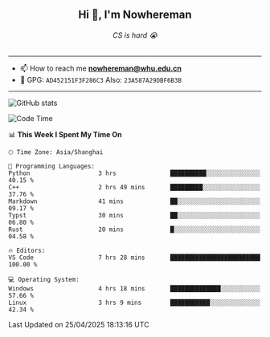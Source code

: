 <h2 align="center">Hi 👋, I'm Nowhereman</h2>
<h6 align="center">CS is hard 😭</h6>

---
- 📫 How to reach me **nowhereman@whu.edu.cn**
- 🔑 GPG: `AD452151F3F286C3`  Also: `23A587A29DBF6B3B`

---
![GitHub stats](https://github-readme-stats.vercel.app/api?username=nowherechan&theme=transparent&rank_icon=github&include_all_commits=true&count_private=true)

<!--START_SECTION:waka-->
![Code Time](http://img.shields.io/badge/Code%20Time-814%20hrs%2044%20mins-blue)

📊 **This Week I Spent My Time On** 

```text
🕑︎ Time Zone: Asia/Shanghai

💬 Programming Languages: 
Python                   3 hrs               ██████████░░░░░░░░░░░░░░░   40.15 % 
C++                      2 hrs 49 mins       █████████░░░░░░░░░░░░░░░░   37.76 % 
Markdown                 41 mins             ██░░░░░░░░░░░░░░░░░░░░░░░   09.17 % 
Typst                    30 mins             ██░░░░░░░░░░░░░░░░░░░░░░░   06.80 % 
Rust                     20 mins             █░░░░░░░░░░░░░░░░░░░░░░░░   04.58 % 

🔥 Editors: 
VS Code                  7 hrs 28 mins       █████████████████████████   100.00 % 

💻 Operating System: 
Windows                  4 hrs 18 mins       ██████████████░░░░░░░░░░░   57.66 % 
Linux                    3 hrs 9 mins        ███████████░░░░░░░░░░░░░░   42.34 % 
```


 Last Updated on 25/04/2025 18:13:16 UTC
<!--END_SECTION:waka-->
